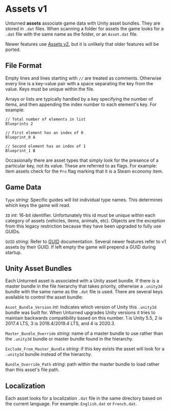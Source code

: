 # Assets v1

Unturned **assets** associate game data with Unity asset bundles. They are stored in `.dat` files. When scanning a folder for assets the game looks for a `.dat` file with the same name as the folder, or an `Asset.dat` file.

Newer features use [Assets v2](AssetsV2.md), but it is unlikely that older features will be ported.

## File Format

Empty lines and lines starting with `//` are treated as comments. Otherwise every line is a key-value pair with a space separating the key from the value. Keys must be unique within the file.

Arrays or lists are typically handled by a key specifying the number of items, and then appending the index number to each element's key. For example:

    // Total number of elements in list
    Blueprints 2

    // First element has an index of 0
    Blueprint_0 A

    // Second element has an index of 1
    Blueprint_1 B

Occasionally there are asset types that simply look for the presence of a particular key, not its value. These are referred to as flags. For example: item assets check for the `Pro` flag marking that it is a Steam economy item.

## Game Data

`Type` *string*: Specific guides will list individual type names. This determines which keys the game will read.

`ID` *int*: 16-bit identifier. Unfortunately this id must be unique within each category of assets (vehicles, items, animals, etc). Objects are the exception from this legacy restriction because they have been upgraded to fully use GUIDs.

`GUID` *string*: Refer to [GUID](../GUID.md) documentation. Several newer features refer to v1 assets by their GUID. If left empty the game will prepend a GUID during startup.

## Unity Asset Bundles

Each Unturned asset is associated with a Unity asset bundle. If there is a master bundle in the file hierarchy that takes priority, otherwise a `.unity3d` bundle with the same name as the `.dat` file is used. There are several keys available to control the asset bundle:

`Asset_Bundle_Version` *int*: Indicates which version of Unity this `.unity3d` bundle was built for. When Unturned upgrades Unity versions it tries to maintain backwards compatibility based on this number. 1 is Unity 5.5, 2 is 2017.4 LTS, 3 is 2018.4/2019.4 LTS, and 4 is 2020.3.

`Master_Bundle_Override` *string*: name of a master bundle to use rather than the `.unity3d` bundle or master bundle found in the hierarchy.

`Exclude_From_Master_Bundle` *string*: if this key exists the asset will look for a `.unity3d` bundle instead of the hierarchy.

`Bundle_Override_Path` *string*: path within the master bundle to load rather than this asset's file path.

## Localization

Each asset looks for a localization `.dat` file in the same directory based on the current language. For example: `English.dat` or `French.dat`.
